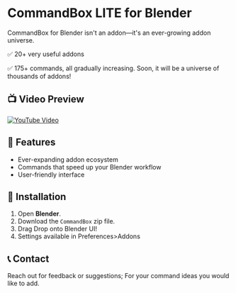 # CommandBox LITE for Blender

CommandBox for Blender isn't an addon—it's an ever-growing addon universe.

✅ 20+ very useful addons

✅ 175+ commands, all gradually increasing. Soon, it will be a universe of thousands of addons! 


## 📺 Video Preview
[![YouTube Video](https://img.youtube.com/vi/j2pU3Xq8GsU/0.jpg)](https://www.youtube.com/watch?v=j2pU3Xq8GsU)

## 📌 Features
- Ever-expanding addon ecosystem
- Commands that speed up your Blender workflow
- User-friendly interface

## 🚀 Installation
1. Open **Blender**.
2. Download the `CommandBox` zip file.
3. Drag Drop onto Blender UI!
4. Settings available in Preferences>Addons

## 📞 Contact
Reach out for feedback or suggestions; For your command ideas you would like to add.

